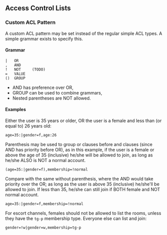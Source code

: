 ## Access Control Lists

### Custom ACL Pattern

A custom ACL pattern may be set instead of the regular simple ACL types. A simple grammar exists to specify this.

#### Grammar

    |   OR
    ,   AND
    !   NOT     (TODO)
    =   VALUE
    ()  GROUP

* AND has preference over OR,
* GROUP can be used to combine grammars,
* Nested parentheses are NOT allowed.

#### Examples

Either the user is 35 years or older, OR the user is a female and less than (or equal to) 26 years old:

    age=35:|gender=f,age:26
    
Parenthesis may be used to group or clauses before and clauses (since AND has priority before OR), as in this example,
 if the user is a female or above the age of 35 (inclusive) he/she will be allowed to join, as long as he/she ALSO is
 NOT a normal account.

    (age=35:|gender=f),membership=!normal
    
Compare with the same without parenthesis, where the AND would take priority over the OR; as long as the user is above
35 (inclusive) he/she'll be allowed to join. If less than 35, he/she can still join if BOTH female and NOT normal 
account.

    age=35:|gender=f,membership=!normal

For escort channels, females should not be allowed to list the rooms, unless they have the `tg-p` membership type.
Everyone else can list and join:

    gender=!w|gender=w,membership=tg-p
